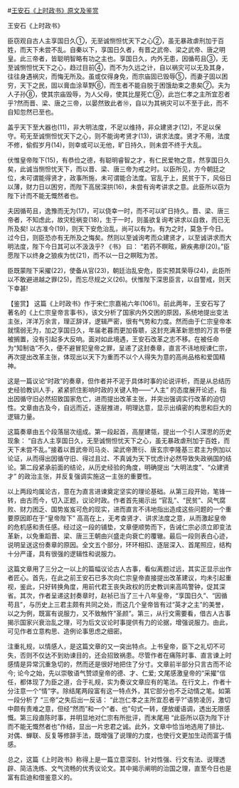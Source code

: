 #[王安石《上时政书》原文及鉴赏](https://www.vrrw.net/wx/10385.html)

王安石《上时政书》

臣窃观自古人主享国日久①，无至诚恻怛忧天下之心②，虽无暴政虐刑加于百姓，而天下未尝不乱。自秦以下，享国日久者，有晋之武帝、梁之武帝、唐之明皇。此三帝者，皆聪明智略有功之主也。享国日久，内外无患，因循苟且③，无至诚恻怛忧天下之心，趋过目前④，而不为久远之计，自以祸灾可以无及其身，往往身遇祸灾，而悔无所及。虽或仅得身免，而宗庙固已毁辱⑤，而妻子固以困穷，天下之民，固以膏血涂草野⑥，而生者不能自脱于困饿劫束之患矣⑦。夫为人子孙⑧，使其宗庙毁辱，为人父母，使其比屋死亡⑨，此岂仁孝之主所宜忍者乎?然而晋、梁、唐之三帝，以晏然致此者⑩，自以为其祸灾可以不至于此，而不自知忽然已至也。

盖乎天下至大器也(11)，非大明法度，不足以维持，非众建贤才(12)，不足以保守。苟无至诚恻怛忧天下之心，则不能询考贤才(13)，讲求法度。贤才不用，法度不修，偷假岁月(14)，则幸或可以无他，旷日持久，则未尝不终于大乱。

伏惟皇帝陛下(15)，有恭俭之德，有聪明睿智之才，有仁民爱物之意，然享国日久矣，此诚当恻怛忧天下，而以晋、梁、唐三帝为戒之时。以臣所见，方今朝廷之位，未可谓能得贤才，政事所施，未可谓能合法度。官乱于上，民贫于下，风俗日以薄，财力日以困穷，而陛下高居深拱(16)，未尝有询考讲求之意。此臣所以窃为陛下计而不能无慨然者也。

夫因循苟且，逸豫而无为(17)，可以侥幸一时，而不可以旷日持久。晋、梁、唐三帝者，不知虑此，故灾稔祸变(18)，生于一时，则虽欲复询考讲求以自救，而已无所及矣! 以古准今(19)，则天下安危治乱，尚可以有为。有为之时，莫急于今日。过今日，则臣恐亦有无所及之悔矣。然则以至诚询考而众建贤才，以至诚讲求而大明法度，陛下今日其可以不汲汲乎? 《书》 曰： “若药不瞑眩，厥疾弗瘳(20)。”臣愿陛下以终身之狼疾为忧(21)，而不以一日之瞑眩为苦。

臣既蒙陛下采擢(22)，使备从官(23)，朝廷治乱安危，臣实预其荣辱(24)，此臣所以不敢避进越之罪(25)，而忘尽规之义(26)。伏惟陛下深思臣言，以自警戒，则天下幸甚!



【鉴赏】 这篇《上时政书》作于宋仁宗嘉祐六年(1061)。前此两年，王安石写了著名的《上仁宗皇帝言事书》，该文分析了国家内外交困的原因，系统地提出变法主张，洋洋万余言，理正辞详，逻辑严密，很有气势和力度。然而由于仁宗皇帝本就懦弱无为，加之享国日久，年届老暮而更加昏聩，这封充满革新思想的万言书便被搁置，没有引起多大反响。面对如此境遇，王安石改革之志不移。在被任命为“知制诰”不久，便不避冒犯皇帝之罪，呈递了这封奏章，直言不讳地规谏仁宗，再次提出改革主张，体现出以天下为重而不以个人得失为意的高尚品格和爱国精神。

这是一篇议论“时政”的奏章，但作者并不泥于具体时事的论说评析，而是从总结历史经验教训人手，紧紧抓住影响时政的关键人物——“人主” 的态度展开论述，指出因循守旧必然招致国家危亡，进而提出改革主张，并突出强调实行改革的迫切性。文章由古及今，自远而近，逐层推进，明理达意，显示出缜密的构思和巨大的逻辑力量。

这篇奏章由五个段落层次组成。第一段起首，高屋建瓴，提出一个引人深思的历史现象： “自古人主享国日久，无至诚恻怛忧天下之心，虽无暴政虐刑加于百姓，而天下未尝不乱。”接着以晋武帝司马炎、梁武帝萧衍、唐玄宗李隆基三君主为例加以论证，从而得出因循守旧、得过且过、不真诚为天下忧虑计必然导致失政祸国的结论。第二段紧承前面的结论，从历史经验的角度，明确提出 “大明法度”、“众建贤才” 的政治主张，并反复强调实施这一主张的重要性。

以上两段均属论古，意在为直言进谏奠定坚实的理论基础。从第三段开始，笔锋一转，由古而今，切入正题，议论时政。作者首先揭示出 “官乱”、“民贫”、风气腐败、财力困乏、国势岌岌可危的现实，进而直言不讳地指出造成这些问题的一个重要原因即在于“皇帝陛下” 高高在上，无考查贤才、讲求法度之意，从而激起皇帝的危机感和责任感。经过这一段的铺垫，文章便顺势而下，告诫仁宗必须立即变法革新，以免重蹈晋、梁、唐三王朝由兴盛走向衰亡的覆辙。最后一段则表白心迹，说明呈送这份奏章的原因。全文五个部分，环环相扣、逐层深入、首尾照应，结构十分严谨，具有很强的逻辑性和说服力。

这篇文章用了三分之一以上的篇幅议论古人古事，看似离题过远，其实正显示出作者匠心。首先，在此之前王安石已多次向仁宗皇帝直接提出改革建议，均未引起重视，鉴此，只好转换角度，用前代君王丧失政权的历史教训来高鸣警钟，促其深省。其次，作者呈递这封奏章时，赵祯已当了三十八年皇帝，“享国日久”、“因循苟且”，与历史上三君主颇有共同之处，而这几个皇帝皆有过“英才之主”的美誉，以之为例，既富有说服力，又不致触忤“圣颜”。第三，从行文需要看，借古人古事揭示国家兴衰治乱之理，可为后文议论时事提供有力的论据，增强说服力。由此，可见作者立意构思、造例论事思虑之细密。

注重礼规，以情感人，是这篇文章的又一突出特点。上书皇帝，臣下之礼切不可失，否则不仅达不到劝谏目的，还会招致祸患。尽管作者在痛陈时事、直言谏上时感情是异常沉重急切的，然而还是很好地把住了分寸。文章前半部分只言古而不论今; 论今之始，先以崇敬语气赞颂皇帝的德、才、仁爱; 文尾感激皇帝的“采擢”信任，都体现了为臣之道，合于礼规，实为奏议文章应有的笔法。在行文上，作者十分注意一个“情”字。除结尾两段富有这一特点外，其它部分也不乏动情之笔。如第一段分析了 “三帝”之失后出一反诘： “此岂仁孝之主所宜忍者乎?”语势凌厉，激切中颇有责难之意，但经“然而”和一个“者、也”句式一转，便放缓语调，透出无限感慨。第三段直陈时事，并明显地对仁宗有所批评，而末尾用 “此臣所以窃为陛下计而不能无慨然者也”作结，显出一片忠君之诚。此外，文章中恰当地选用了排比、对偶、蝉联、反复等修辞手法，既增强了说理的力度，也使行文更加生动而富于情感。

总之，这篇《上时政书》称得上是一篇立意深刻、针对性强、行文有法、说理透辟、简洁洗练、文气流畅的优秀议论文。其中揭示阐明的治国之理，直至今日也是富有启迪和借鉴意义的。

